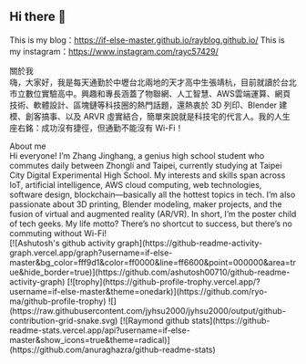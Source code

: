 ## Hi there 👋

This is my blog：https://if-else-master.github.io/rayblog.github.io/
This is my instagram：https://www.instagram.com/rayc57429/


關於我<br>
嗨，大家好，我是每天通勤於中壢台北兩地的天才高中生張靖杭，目前就讀於台北市立數位實驗高中。興趣和專長涵蓋了物聯網、人工智慧、AWS雲端運算、網頁技術、軟體設計、區塊鏈等科技圈的熱門話題，還熱衷於 3D 列印、Blender 建模、創客搞事、以及 ARVR 虛實結合，簡單來說就是科技宅的代言人。我的人生座右銘：成功沒有捷徑，但通勤不能沒有 Wi-Fi！
<div></div>
About me<br>
Hi everyone! I’m Zhang Jinghang, a genius high school student who commutes daily between Zhongli and Taipei, currently studying at Taipei City Digital Experimental High School. My interests and skills span across IoT, artificial intelligence, AWS cloud computing, web technologies, software design, blockchain—basically all the hottest topics in tech. I’m also passionate about 3D printing, Blender modeling, maker projects, and the fusion of virtual and augmented reality (AR/VR). In short, I’m the poster child of tech geeks. My life motto? There’s no shortcut to success, but there’s no commuting without Wi-Fi!
<br>
[![Ashutosh's github activity graph](https://github-readme-activity-graph.vercel.app/graph?username=if-else-master&bg_color=fff9d1&color=ff0000&line=ff6600&point=000000&area=true&hide_border=true)](https://github.com/ashutosh00710/github-readme-activity-graph)
[![trophy](https://github-profile-trophy.vercel.app/?username=if-else-master&theme=onedark)](https://github.com/ryo-ma/github-profile-trophy)
![](https://raw.githubusercontent.com/jyhsu2000/jyhsu2000/output/github-contribution-grid-snake.svg)
[![Raymond github stats](https://github-readme-stats.vercel.app/api?username=if-else-master&show_icons=true&theme=radical)](https://github.com/anuraghazra/github-readme-stats)

<!--
**if-else-master/if-else-master** is a ✨ _special_ ✨ repository because its `README.md` (this file) appears on your GitHub profile.

Here are some ideas to get you started:

- 🔭 I’m currently working on ...
- 🌱 I’m currently learning ...
- 👯 I’m looking to collaborate on ...
- 🤔 I’m looking for help with ...
- 💬 Ask me about ...
- 📫 How to reach me: ...
- 😄 Pronouns: ...
- ⚡ Fun fact: ...
-->

